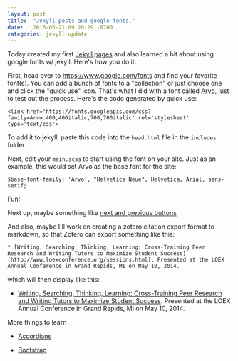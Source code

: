 ```yaml
---
layout: post
title:  "Jekyll posts and google fonts."
date:   2016-05-21 09:20:29 -0700
categories: jekyll update
---
```

Today created my first [Jekyll pages](https://jekyllrb.com/docs/pages/) and also learned a bit about using google fonts w/ jekyll. Here's how you do it:<!--break-->

First, head over to <https://www.google.com/fonts> and find your favorite font(s). You can add a bunch of fonts to a "collection" or just choose one and click the "quick use" icon. That's what I did with a font called [Arvo](https://www.google.com/fonts/specimen/Arvo), just to test out the process. Here's the code generated by quick use:

```
<link href='https://fonts.googleapis.com/css?family=Arvo:400,400italic,700,700italic' rel='stylesheet' type='text/css'>
```

To add it to jekyll, paste this code into the ```head.html``` file in the ```includes``` folder.


Next, edit your ```main.scss``` to start using the font on your site. Just as an example, this would set Arvo as the base font for the site:

```
$base-font-family: 'Arvo', "Helvetica Neue", Helvetica, Arial, sans-serif;
```

Fun!

Next up, maybe something like [next and previous buttons](http://jdp.org.uk/jekyll/2015/06/01/next-and-previous-posts-in-jekyll.html)

And also, maybe I'll work on creating a zotero citation export format to markdown, so that Zotero can export something like this:

```
* [Writing, Searching, Thinking, Learning: Cross-Training Peer Research and Writing Tutors to Maximize Student Success](http://www.loexconference.org/sessions.html). Presented at the LOEX Annual Conference in Grand Rapids, MI on May 10, 2014.
```

which will then display like this:

* [Writing, Searching, Thinking, Learning: Cross-Training Peer Research and Writing Tutors to Maximize Student Success](http://www.loexconference.org/sessions.html). Presented at the LOEX Annual Conference in Grand Rapids, MI on May 10, 2014.

More things to learn

* [Accordians](http://www.w3schools.com/howto/howto_js_accordion.asp)

* [Bootstrap](http://www.w3schools.com/bootstrap/default.asp)